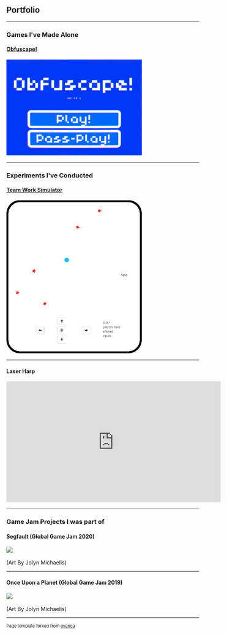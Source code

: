 ## Portfolio

---

### Games I've Made Alone

#### [Obfuscape!](/obfuscape)

<img src="images/obfuscape_title_screen.png?raw=true" width=354px height=251px/>

---

### Experiments I've Conducted

#### [Team Work Simulator](/teamwork_simulator)

<img src="images/image3.png?raw=true" width=354px height=399x/>

---

#### Laser Harp

<iframe width="560" height="315" src="https://www.youtube.com/embed/sXX-6r9E4Lc" frameborder="0" allow="accelerometer; autoplay; clipboard-write; encrypted-media; gyroscope; picture-in-picture" allowfullscreen></iframe>




---

### Game Jam Projects I was part of

#### Segfault (Global Game Jam 2020) 

<img src="https://ggj.s3.amazonaws.com/styles/game_sidebar__wide/featured_image/2020/02/263857/title_screen.png?itok=0NPqn1fs&timestamp=1580676589">

(Art By Jolyn Michaelis)

---- 

#### Once Upon a Planet (Global Game Jam 2019)

<img src="https://ggj.s3.amazonaws.com/styles/game_sidebar__wide/featured_image/2019/01/230381/title_screen-final.png?itok=lYjg5zCK&timestamp=1548621811">

(Art By Jolyn Michaelis)

---
<p style="font-size:11px">Page template forked from <a href="https://github.com/evanca/quick-portfolio">evanca</a></p>
<!-- Remove above link if you don't want to attibute -->
